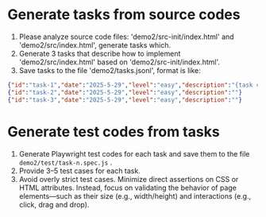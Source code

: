 # Generate tasks from source codes

1. Please analyze source code files: 'demo2/src-init/index.html' and 'demo2/src/index.html', generate tasks which.
2. Generate 3 tasks that describe how to implement 'demo2/src/index.html' based on 'demo2/src-init/index.html'.
2. Save tasks to the file 'demo2/tasks.jsonl', format is like:

```json
{"id":"task-1","date":"2025-5-29","level":"easy","description":"{task content generated by LLM}"}
{"id":"task-2","date":"2025-5-29","level":"easy","description":""}
{"id":"task-3","date":"2025-5-29","level":"easy","description":""}
```

# Generate test codes from tasks

1. Generate Playwright test codes for each task and save them to the file `demo2/test/task-n.spec.js` .
2. Provide 3–5 test cases for each task.
3. Avoid overly strict test cases. Minimize direct assertions on CSS or HTML attributes. Instead, focus on validating the behavior of page elements—such as their size (e.g., width/height) and interactions (e.g., click, drag and drop).
